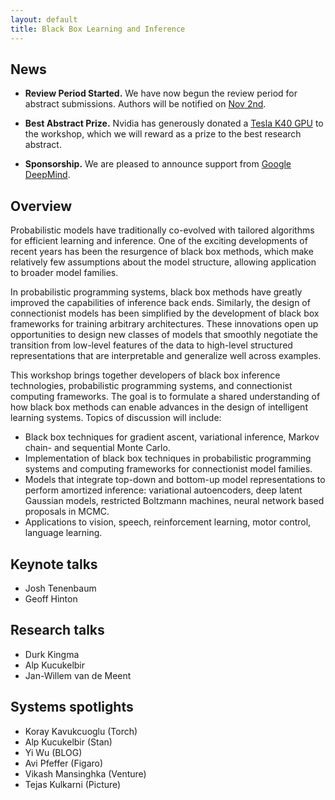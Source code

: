 ```yaml
---
layout: default
title: Black Box Learning and Inference
---
```


## News 

- **Review Period Started.** We have now begun the review period for abstract submissions. Authors will be notified on [Nov 2nd](schedule/). 

- **Best Abstract Prize.** Nvidia has generously donated a [Tesla K40 GPU](http://www.nvidia.com/object/tesla-servers.html) to the workshop, which we will reward as a prize to the best research abstract.

- **Sponsorship.** We are pleased to announce support from [Google DeepMind](http://deepmind.com).

## Overview

Probabilistic models have traditionally co-evolved with tailored algorithms for efficient learning and inference. One of the exciting developments of recent years has been the resurgence of black box methods, which make relatively few assumptions about the model structure, allowing application to broader model families. 

In probabilistic programming systems, black box methods have greatly improved the capabilities of inference back ends.  Similarly, the design of connectionist models has been simplified by the development of black box frameworks for training arbitrary architectures. These innovations open up opportunities to design new classes of models that smoothly negotiate the transition from low-level features of the data to high-level structured representations that are interpretable and generalize well across examples.

This workshop brings together developers of black box inference technologies, probabilistic programming systems, and connectionist computing frameworks. The goal is to formulate a shared understanding of how black box methods can enable advances in the design of intelligent learning systems. Topics of discussion will include:

* Black box techniques for gradient ascent, variational inference, Markov chain- and sequential Monte Carlo.
* Implementation of black box techniques in probabilistic programming systems and computing frameworks for connectionist model families. 
* Models that integrate top-down and bottom-up model representations to perform amortized inference: variational autoencoders, deep latent Gaussian models, restricted Boltzmann machines, neural network based proposals in MCMC. 
* Applications to vision, speech, reinforcement learning, motor control, language learning.

## Keynote talks
- Josh Tenenbaum
- Geoff Hinton

## Research talks
- Durk Kingma
- Alp Kucukelbir
- Jan-Willem van de Meent

## Systems spotlights
- Koray Kavukcuoglu (Torch)
- Alp Kucukelbir (Stan)
- Yi Wu (BLOG)
- Avi Pfeffer (Figaro)
- Vikash Mansinghka (Venture)
- Tejas Kulkarni (Picture)

